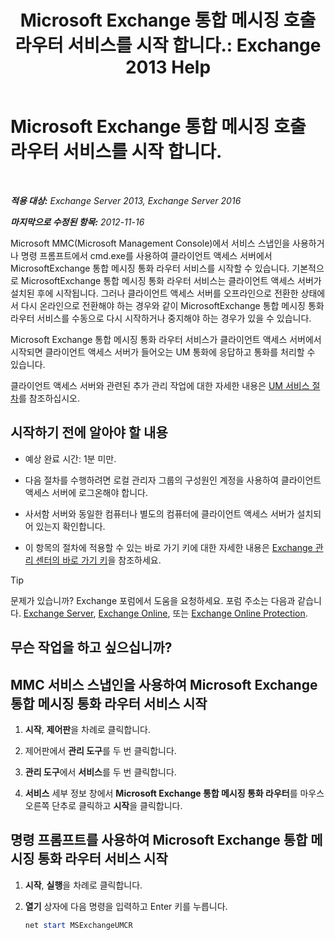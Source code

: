 ﻿---
title: 'Microsoft Exchange 통합 메시징 호출 라우터 서비스를 시작 합니다.: Exchange 2013 Help'
TOCTitle: Microsoft Exchange 통합 메시징 호출 라우터 서비스를 시작 합니다.
ms:assetid: 8b7e1a4c-87b3-4477-a95f-6b41cf2d38f0
ms:mtpsurl: https://technet.microsoft.com/ko-kr/library/JJ673542(v=EXCHG.150)
ms:contentKeyID: 50556034
ms.date: 05/22/2018
mtps_version: v=EXCHG.150
ms.translationtype: MT
---

# Microsoft Exchange 통합 메시징 호출 라우터 서비스를 시작 합니다.

 

_**적용 대상:** Exchange Server 2013, Exchange Server 2016_

_**마지막으로 수정된 항목:** 2012-11-16_

Microsoft MMC(Microsoft Management Console)에서 서비스 스냅인을 사용하거나 명령 프롬프트에서 cmd.exe를 사용하여 클라이언트 액세스 서버에서 MicrosoftExchange 통합 메시징 통화 라우터 서비스를 시작할 수 있습니다. 기본적으로 MicrosoftExchange 통합 메시징 통화 라우터 서비스는 클라이언트 액세스 서버가 설치된 후에 시작됩니다. 그러나 클라이언트 액세스 서버를 오프라인으로 전환한 상태에서 다시 온라인으로 전환해야 하는 경우와 같이 MicrosoftExchange 통합 메시징 통화 라우터 서비스를 수동으로 다시 시작하거나 중지해야 하는 경우가 있을 수 있습니다.

Microsoft Exchange 통합 메시징 통화 라우터 서비스가 클라이언트 액세스 서버에서 시작되면 클라이언트 액세스 서버가 들어오는 UM 통화에 응답하고 통화를 처리할 수 있습니다.

클라이언트 액세스 서버와 관련된 추가 관리 작업에 대한 자세한 내용은 [UM 서비스 절차](um-services-procedures-exchange-2013-help.md)를 참조하십시오.

## 시작하기 전에 알아야 할 내용

  - 예상 완료 시간: 1분 미만.

  - 다음 절차를 수행하려면 로컬 관리자 그룹의 구성원인 계정을 사용하여 클라이언트 액세스 서버에 로그온해야 합니다.

  - 사서함 서버와 동일한 컴퓨터나 별도의 컴퓨터에 클라이언트 액세스 서버가 설치되어 있는지 확인합니다.

  - 이 항목의 절차에 적용할 수 있는 바로 가기 키에 대한 자세한 내용은 [Exchange 관리 센터의 바로 가기 키](keyboard-shortcuts-in-the-exchange-admin-center-exchange-online-protection-help.md)을 참조하세요.


> [!TIP]
> 문제가 있습니까? Exchange 포럼에서 도움을 요청하세요. 포럼 주소는 다음과 같습니다. <A href="https://go.microsoft.com/fwlink/p/?linkid=60612">Exchange Server</A>, <A href="https://go.microsoft.com/fwlink/p/?linkid=267542">Exchange Online</A>, 또는 <A href="https://go.microsoft.com/fwlink/p/?linkid=285351">Exchange Online Protection</A>.



## 무슨 작업을 하고 싶으십니까?

## MMC 서비스 스냅인을 사용하여 Microsoft Exchange 통합 메시징 통화 라우터 서비스 시작

1.  **시작**, **제어판**을 차례로 클릭합니다.

2.  제어판에서 **관리 도구**를 두 번 클릭합니다.

3.  **관리 도구**에서 **서비스**를 두 번 클릭합니다.

4.  **서비스** 세부 정보 창에서 **Microsoft Exchange 통합 메시징 통화 라우터**를 마우스 오른쪽 단추로 클릭하고 **시작**을 클릭합니다.

## 명령 프롬프트를 사용하여 Microsoft Exchange 통합 메시징 통화 라우터 서비스 시작

1.  **시작**, **실행**을 차례로 클릭합니다.

2.  **열기** 상자에 다음 명령을 입력하고 Enter 키를 누릅니다.
    
    ```powershell
    net start MSExchangeUMCR
    ```

